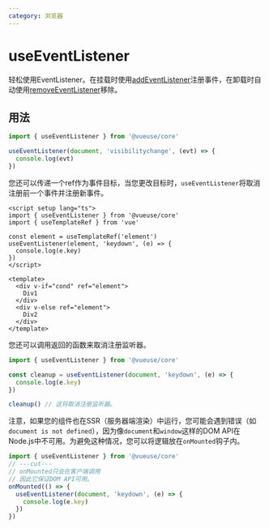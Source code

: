 ```yaml
---
category: 浏览器
---
```


# useEventListener

轻松使用EventListener。在挂载时使用[addEventListener](https://developer.mozilla.org/en-US/docs/Web/API/EventTarget/addEventListener)注册事件，在卸载时自动使用[removeEventListener](https://developer.mozilla.org/en-US/docs/Web/API/EventTarget/removeEventListener)移除。

## 用法

```ts
import { useEventListener } from '@vueuse/core'

useEventListener(document, 'visibilitychange', (evt) => {
  console.log(evt)
})
```

您还可以传递一个ref作为事件目标，当您更改目标时，`useEventListener`将取消注册前一个事件并注册新事件。

```vue
<script setup lang="ts">
import { useEventListener } from '@vueuse/core'
import { useTemplateRef } from 'vue'

const element = useTemplateRef('element')
useEventListener(element, 'keydown', (e) => {
  console.log(e.key)
})
</script>

<template>
  <div v-if="cond" ref="element">
    Div1
  </div>
  <div v-else ref="element">
    Div2
  </div>
</template>
```

您还可以调用返回的函数来取消注册监听器。

```ts
import { useEventListener } from '@vueuse/core'

const cleanup = useEventListener(document, 'keydown', (e) => {
  console.log(e.key)
})

cleanup() // 这将取消注册监听器。
```

注意，如果您的组件也在SSR（服务器端渲染）中运行，您可能会遇到错误（如`document is not defined`），因为像`document`和`window`这样的DOM API在Node.js中不可用。为避免这种情况，您可以将逻辑放在`onMounted`钩子内。

```ts
import { useEventListener } from '@vueuse/core'
// ---cut---
// onMounted只会在客户端调用
// 因此它保证DOM API可用。
onMounted(() => {
  useEventListener(document, 'keydown', (e) => {
    console.log(e.key)
  })
})
```